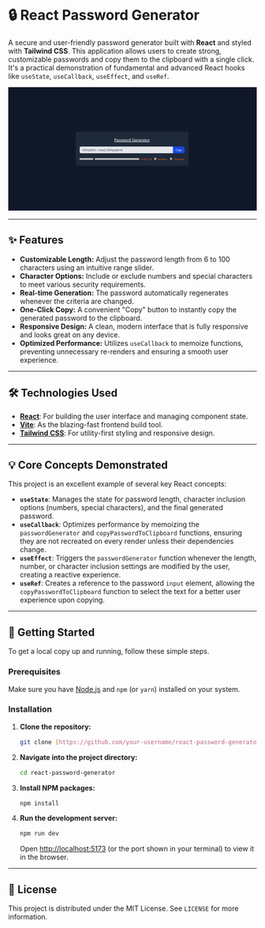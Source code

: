 # 🔒 React Password Generator

A secure and user-friendly password generator built with **React** and styled with **Tailwind CSS**. This application allows users to create strong, customizable passwords and copy them to the clipboard with a single click. It's a practical demonstration of fundamental and advanced React hooks like `useState`, `useCallback`, `useEffect`, and `useRef`.

![Password Generator Screenshot](./src/assets/Screenshot.png)


---

## ✨ Features

-   **Customizable Length:** Adjust the password length from 6 to 100 characters using an intuitive range slider.
-   **Character Options:** Include or exclude numbers and special characters to meet various security requirements.
-   **Real-time Generation:** The password automatically regenerates whenever the criteria are changed.
-   **One-Click Copy:** A convenient "Copy" button to instantly copy the generated password to the clipboard.
-   **Responsive Design:** A clean, modern interface that is fully responsive and looks great on any device.
-   **Optimized Performance:** Utilizes `useCallback` to memoize functions, preventing unnecessary re-renders and ensuring a smooth user experience.

---

## 🛠️ Technologies Used

-   **[React](https://reactjs.org/)**: For building the user interface and managing component state.
-   **[Vite](https://vitejs.dev/)**: As the blazing-fast frontend build tool.
-   **[Tailwind CSS](https://tailwindcss.com/)**: For utility-first styling and responsive design.

---

## 💡 Core Concepts Demonstrated

This project is an excellent example of several key React concepts:

-   **`useState`**: Manages the state for password length, character inclusion options (numbers, special characters), and the final generated password.
-   **`useCallback`**: Optimizes performance by memoizing the `passwordGenerator` and `copyPasswordToClipboard` functions, ensuring they are not recreated on every render unless their dependencies change.
-   **`useEffect`**: Triggers the `passwordGenerator` function whenever the length, number, or character inclusion settings are modified by the user, creating a reactive experience.
-   **`useRef`**: Creates a reference to the password `input` element, allowing the `copyPasswordToClipboard` function to select the text for a better user experience upon copying.

---

## 🚀 Getting Started

To get a local copy up and running, follow these simple steps.

### Prerequisites

Make sure you have [Node.js](https://nodejs.org/) and `npm` (or `yarn`) installed on your system.

### Installation

1.  **Clone the repository:**
    ```sh
    git clone [https://github.com/your-username/react-password-generator.git](https://github.com/your-username/react-password-generator.git)
    ```

2.  **Navigate into the project directory:**
    ```sh
    cd react-password-generator
    ```

3.  **Install NPM packages:**
    ```sh
    npm install
    ```

4.  **Run the development server:**
    ```sh
    npm run dev
    ```
    Open [http://localhost:5173](http://localhost:5173) (or the port shown in your terminal) to view it in the browser.

---

## 📄 License

This project is distributed under the MIT License. See `LICENSE` for more information.
